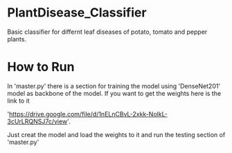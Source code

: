 # PlantDisease_Classifier
Basic classifier for differnt leaf diseases of potato, tomato and pepper plants.

# How to Run
In 'master.py' there is a section for training the model using 'DenseNet201' model as backbone of the model. If you want to get the weights here is the link to it

'https://drive.google.com/file/d/1nELnCBvL-2xkk-NolkL-3cUrLRQNSJ7c/view'.

Just creat the model and load the weights to it and run the testing section of 'master.py'

